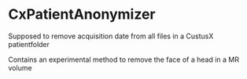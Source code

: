 # CxPatientAnonymizer

Supposed to remove acquisition date from all files in a CustusX patientfolder

Contains an experimental method to remove the face of a head in a MR volume
